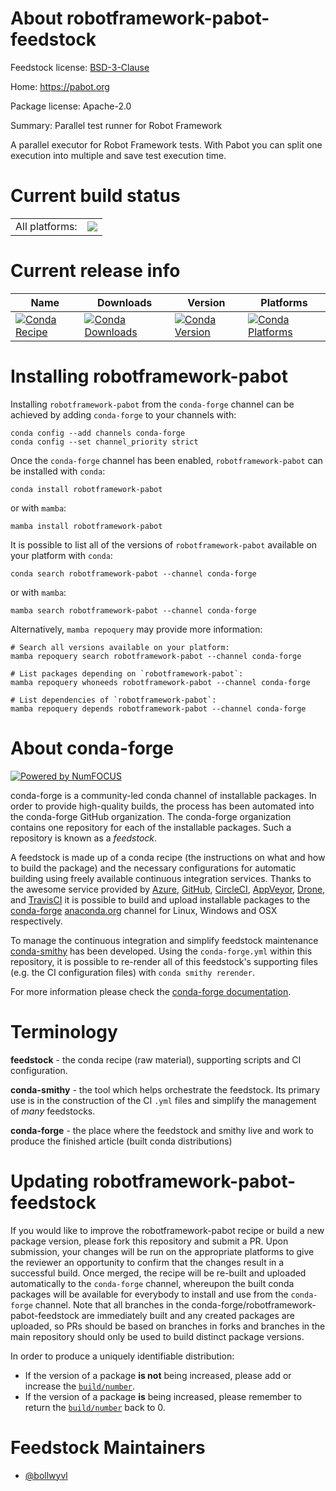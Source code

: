 About robotframework-pabot-feedstock
====================================

Feedstock license: [BSD-3-Clause](https://github.com/conda-forge/robotframework-pabot-feedstock/blob/main/LICENSE.txt)

Home: https://pabot.org

Package license: Apache-2.0

Summary: Parallel test runner for Robot Framework

A parallel executor for Robot Framework tests. With Pabot you can split one
execution into multiple and save test execution time.

Current build status
====================


<table><tr><td>All platforms:</td>
    <td>
      <a href="https://dev.azure.com/conda-forge/feedstock-builds/_build/latest?definitionId=10702&branchName=main">
        <img src="https://dev.azure.com/conda-forge/feedstock-builds/_apis/build/status/robotframework-pabot-feedstock?branchName=main">
      </a>
    </td>
  </tr>
</table>

Current release info
====================

| Name | Downloads | Version | Platforms |
| --- | --- | --- | --- |
| [![Conda Recipe](https://img.shields.io/badge/recipe-robotframework--pabot-green.svg)](https://anaconda.org/conda-forge/robotframework-pabot) | [![Conda Downloads](https://img.shields.io/conda/dn/conda-forge/robotframework-pabot.svg)](https://anaconda.org/conda-forge/robotframework-pabot) | [![Conda Version](https://img.shields.io/conda/vn/conda-forge/robotframework-pabot.svg)](https://anaconda.org/conda-forge/robotframework-pabot) | [![Conda Platforms](https://img.shields.io/conda/pn/conda-forge/robotframework-pabot.svg)](https://anaconda.org/conda-forge/robotframework-pabot) |

Installing robotframework-pabot
===============================

Installing `robotframework-pabot` from the `conda-forge` channel can be achieved by adding `conda-forge` to your channels with:

```
conda config --add channels conda-forge
conda config --set channel_priority strict
```

Once the `conda-forge` channel has been enabled, `robotframework-pabot` can be installed with `conda`:

```
conda install robotframework-pabot
```

or with `mamba`:

```
mamba install robotframework-pabot
```

It is possible to list all of the versions of `robotframework-pabot` available on your platform with `conda`:

```
conda search robotframework-pabot --channel conda-forge
```

or with `mamba`:

```
mamba search robotframework-pabot --channel conda-forge
```

Alternatively, `mamba repoquery` may provide more information:

```
# Search all versions available on your platform:
mamba repoquery search robotframework-pabot --channel conda-forge

# List packages depending on `robotframework-pabot`:
mamba repoquery whoneeds robotframework-pabot --channel conda-forge

# List dependencies of `robotframework-pabot`:
mamba repoquery depends robotframework-pabot --channel conda-forge
```


About conda-forge
=================

[![Powered by
NumFOCUS](https://img.shields.io/badge/powered%20by-NumFOCUS-orange.svg?style=flat&colorA=E1523D&colorB=007D8A)](https://numfocus.org)

conda-forge is a community-led conda channel of installable packages.
In order to provide high-quality builds, the process has been automated into the
conda-forge GitHub organization. The conda-forge organization contains one repository
for each of the installable packages. Such a repository is known as a *feedstock*.

A feedstock is made up of a conda recipe (the instructions on what and how to build
the package) and the necessary configurations for automatic building using freely
available continuous integration services. Thanks to the awesome service provided by
[Azure](https://azure.microsoft.com/en-us/services/devops/), [GitHub](https://github.com/),
[CircleCI](https://circleci.com/), [AppVeyor](https://www.appveyor.com/),
[Drone](https://cloud.drone.io/welcome), and [TravisCI](https://travis-ci.com/)
it is possible to build and upload installable packages to the
[conda-forge](https://anaconda.org/conda-forge) [anaconda.org](https://anaconda.org/)
channel for Linux, Windows and OSX respectively.

To manage the continuous integration and simplify feedstock maintenance
[conda-smithy](https://github.com/conda-forge/conda-smithy) has been developed.
Using the ``conda-forge.yml`` within this repository, it is possible to re-render all of
this feedstock's supporting files (e.g. the CI configuration files) with ``conda smithy rerender``.

For more information please check the [conda-forge documentation](https://conda-forge.org/docs/).

Terminology
===========

**feedstock** - the conda recipe (raw material), supporting scripts and CI configuration.

**conda-smithy** - the tool which helps orchestrate the feedstock.
                   Its primary use is in the construction of the CI ``.yml`` files
                   and simplify the management of *many* feedstocks.

**conda-forge** - the place where the feedstock and smithy live and work to
                  produce the finished article (built conda distributions)


Updating robotframework-pabot-feedstock
=======================================

If you would like to improve the robotframework-pabot recipe or build a new
package version, please fork this repository and submit a PR. Upon submission,
your changes will be run on the appropriate platforms to give the reviewer an
opportunity to confirm that the changes result in a successful build. Once
merged, the recipe will be re-built and uploaded automatically to the
`conda-forge` channel, whereupon the built conda packages will be available for
everybody to install and use from the `conda-forge` channel.
Note that all branches in the conda-forge/robotframework-pabot-feedstock are
immediately built and any created packages are uploaded, so PRs should be based
on branches in forks and branches in the main repository should only be used to
build distinct package versions.

In order to produce a uniquely identifiable distribution:
 * If the version of a package **is not** being increased, please add or increase
   the [``build/number``](https://docs.conda.io/projects/conda-build/en/latest/resources/define-metadata.html#build-number-and-string).
 * If the version of a package **is** being increased, please remember to return
   the [``build/number``](https://docs.conda.io/projects/conda-build/en/latest/resources/define-metadata.html#build-number-and-string)
   back to 0.

Feedstock Maintainers
=====================

* [@bollwyvl](https://github.com/bollwyvl/)

